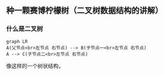 
## 种一颗赛博柠檬树（二叉树数据结构的讲解）
### 什么是二叉树
```mermaid
graph LR
A(父节点<br>左节点 右节点) --> B(子节点一<br>左节点 右节点)
A --> C(子节点二<br>左节点 右节点)
```
像这样的一个树状结构，
<!--stackedit_data:
eyJoaXN0b3J5IjpbLTE4Njc3ODYwMjddfQ==
-->